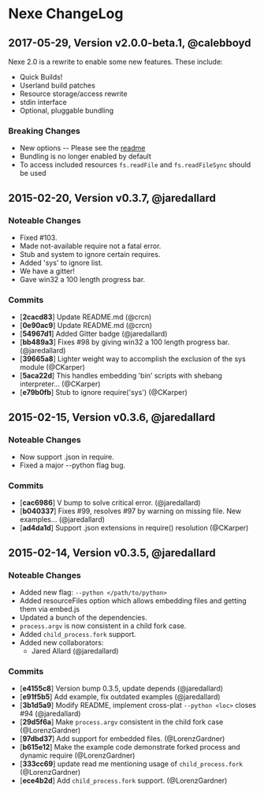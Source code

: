 # Nexe ChangeLog

## 2017-05-29, Version v2.0.0-beta.1, @calebboyd

Nexe 2.0 is a rewrite to enable some new features. These include:
  * Quick Builds!
  * Userland build patches
  * Resource storage/access rewrite
  * stdin interface
  * Optional, pluggable bundling


### Breaking Changes

  * New options -- Please see the [readme](README.md#options)
  * Bundling is no longer enabled by default
  * To access included resources `fs.readFile` and `fs.readFileSync` should be used

## 2015-02-20, Version v0.3.7, @jaredallard

### Noteable Changes

  * Fixed #103.
  * Made not-available require not a fatal error.
  * Stub and system to ignore certain requires.
  * Added 'sys' to ignore list.
  * We have a gitter!
  * Gave win32 a 100 length progress bar.

### Commits

  * [**2cacd83**] Update README.md (@crcn)
  * [**0e90ac9**] Update README.md (@crcn)
  * [**54967d1**] Added Gitter badge (@jaredallard)
  * [**bb489a3**] Fixes #98 by giving win32 a 100 length progress bar. (@jaredallard)
  * [**39665a8**] Lighter weight way to accomplish the exclusion of the sys module (@CKarper)
  * [**5aca22d**] This handles embedding 'bin' scripts with shebang interpreter... (@CKarper)
  * [**e79b0fb**] Stub to ignore require('sys') (@CKarper)

## 2015-02-15, Version v0.3.6, @jaredallard

### Noteable Changes

  * Now support .json in require.
  * Fixed a major --python flag bug.

### Commits

  * [**cac6986**] V bump to solve critical error. (@jaredallard)
  * [**b040337**] Fixes #99, resolves #97 by warning on missing file. New examples... (@jaredallard)
  * [**ad4da1d**] Support .json extensions in require() resolution (@CKarper)

## 2015-02-14, Version v0.3.5, @jaredallard

### Noteable Changes

  * Added new flag: `--python </path/to/python>`
  * Added resourceFiles option which allows embedding files and getting them via embed.js
  * Updated a bunch of the dependencies.
  * `process.argv` is now consistent in a child fork case.
  * Added `child_process.fork` support.
  * Added new collaborators:
    * Jared Allard (@jaredallard)

### Commits

  * [**e4155c8**] Version bump 0.3.5, update depends (@jaredallard)
  * [**e91f5b5**] Add example, fix outdated examples (@jaredallard)
  * [**3b1d5a9**] Modify README, implement cross-plat `--python <loc>` closes #94 (@jaredallard)
  * [**29d5f6a**] Make `process.argv` consistent in the child fork case (@LorenzGardner)
  * [**97dbd37**] Add support for embedded files. (@LorenzGardner)
  * [**b615e12**] Make the example code demonstrate forked process and dynamic require (@LorenzGardner)
  * [**333cc69**] update read me mentioning usage of `child_process.fork` (@LorenzGardner)
  * [**ece4b2d**] Add `child_process.fork` support. (@LorenzGardner)
